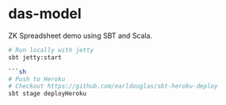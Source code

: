 # das-model

ZK Spreadsheet demo using SBT and Scala. 

```sh
# Run locally with jetty
sbt jetty:start

```sh
# Push to Heroku
# Checkout https://github.com/earldouglas/sbt-heroku-deploy
sbt stage deployHeroku
```
